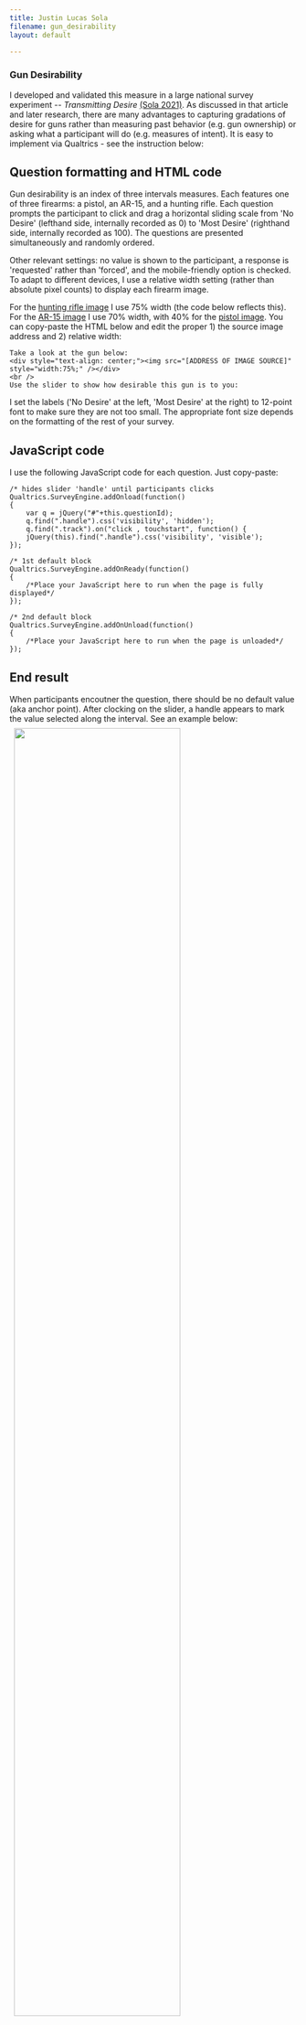 ```yaml
---
title: Justin Lucas Sola
filename: gun_desirability
layout: default

--- 
```

### Gun Desirability

I developed and validated this measure in a large national survey experiment -- *Transmitting Desire* [(Sola 2021)](https://doi.org/10.1177/07311214211007179). As discussed in that article and later research, there are many advantages to capturing gradations of desire for guns rather than measuring past behavior (e.g. gun ownership) or asking what a participant will do (e.g. measures of intent). It is easy to implement via Qualtrics - see the instruction below:

## Question formatting and HTML code

Gun desirability is an index of three intervals measures. Each features one of three firearms: a pistol, an AR-15, and a hunting rifle. Each question prompts the participant to click and drag a horizontal sliding scale from 'No Desire' (lefthand side, internally recorded as 0) to 'Most Desire' (righthand side, internally recorded as 100). The questions are presented simultaneously and randomly ordered.

Other relevant settings: no value is shown to the participant, a response is 'requested' rather than 'forced', and the mobile-friendly option is checked. To adapt to different devices, I use a relative width setting (rather than absolute pixel counts) to display each firearm image.

For the [hunting rifle image](./files/hunting_rifle.png) I use 75% width (the code below reflects this). For the [AR-15 image](./files/ar-15.png) I use 70% width, with 40% for the [pistol image](./files/pistol.png). You can copy-paste the HTML below and edit the proper 1) the source image address and 2) relative width:
```
Take a look at the gun below:
<div style="text-align: center;"><img src="[ADDRESS OF IMAGE SOURCE]" style="width:75%;" /></div>
<br />
Use the slider to show how desirable this gun is to you:
```

I set the labels ('No Desire' at the left, 'Most Desire' at the right) to 12-point font to make sure they are not too small. The appropriate font size depends on the formatting of the rest of your survey.

## JavaScript code

I use the following JavaScript code for each question. Just copy-paste:
```
/* hides slider 'handle' until participants clicks 
Qualtrics.SurveyEngine.addOnload(function()
{
	var q = jQuery("#"+this.questionId);
	q.find(".handle").css('visibility', 'hidden');
	q.find(".track").on("click , touchstart", function() {
	jQuery(this).find(".handle").css('visibility', 'visible');
});

/* 1st default block
Qualtrics.SurveyEngine.addOnReady(function()
{
	/*Place your JavaScript here to run when the page is fully displayed*/
});

/* 2nd default block
Qualtrics.SurveyEngine.addOnUnload(function()
{
	/*Place your JavaScript here to run when the page is unloaded*/
});
```

## End result

When participants encoutner the question, there should be no default value (aka anchor point). After clocking on the slider, a handle appears to mark the value selected along the interval. See an example below:
<img srcset="
    ./files/hunting_rifle_example.png 1177w
  " 
  align="center"
  style="max-width:1177px;width:76%;height:auto;padding:8px">
